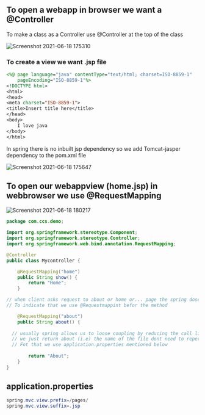 ## To open a webapp in browser we want a @Controller

To make a class as a Controller use @Controller at the top of the class

![Screenshot 2021-06-18 175310](https://user-images.githubusercontent.com/63385985/122560343-215a4780-d05e-11eb-9c98-c845a05b75fb.png)

### To create a view we want .jsp file
```jsp
<%@ page language="java" contentType="text/html; charset=ISO-8859-1"
    pageEncoding="ISO-8859-1"%>
<!DOCTYPE html>
<html>
<head>
<meta charset="ISO-8859-1">
<title>Insert title here</title>
</head>
<body>
	I love java
</body>
</html>
```

In spring there is no inbuilt jsp dependency so we add Tomcat-jasper dependency to the pom.xml file

![Screenshot 2021-06-18 175647](https://user-images.githubusercontent.com/63385985/122560747-9ded2600-d05e-11eb-9fc0-2bfdbd820ea9.png)

## To open our webappview (home.jsp) in webbrowser we use @RequestMapping

![Screenshot 2021-06-18 180217](https://user-images.githubusercontent.com/63385985/122561316-5a46ec00-d05f-11eb-8611-739840d3c452.png)

```java
package com.ccs.demo;

import org.springframework.stereotype.Component;
import org.springframework.stereotype.Controller;
import org.springframework.web.bind.annotation.RequestMapping;

@Controller
public class Mycontroller {

	@RequestMapping("home")
	public String show() {
		return "Home";
	}

// when client asks request to about or home or... page the spring dosen't no where to call the about or home or... page 
// To indicate that we use @Requestmappint befor the method

	@RequestMapping("about")
	public String about() {
  
  // usually spring allows us to loose coupling by reducing the call like about.jsp 
  // we just return about (i.e) the name of the file dont need to reperesent the extension such as .jsp,.html,etc.
  // Fot that we use application.properties mentioned below
  
		return "About";
	}
}
```
## application.properties
```java
spring.mvc.view.prefix=/pages/
spring.mvc.view.suffix=.jsp
```

